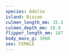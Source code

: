 ```yaml
---
species: Adelie
island: Biscoe
culmen_length_mm: 35.3
culmen_depth_mm: 18.9
flipper_length_mm: 187
body_mass_g: 3800
sex: FEMALE
---
```

